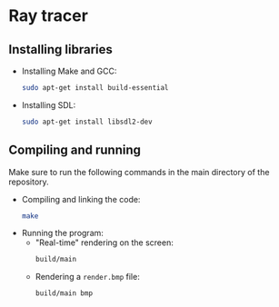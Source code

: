 # Ray tracer
## Installing libraries
* Installing Make and GCC:
	```bash
	sudo apt-get install build-essential
	```
* Installing SDL:
	```bash
	sudo apt-get install libsdl2-dev
	```

## Compiling and running
Make sure to run the following commands in the main directory of the repository.  
* Compiling and linking the code:
	```bash
	make
	```
* Running the program:
	* "Real-time" rendering on the screen:
		```bash
		build/main
		```
	* Rendering a `render.bmp` file:
		```bash
		build/main bmp
		```
